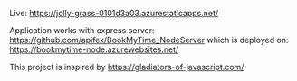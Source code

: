 Live: https://jolly-grass-0101d3a03.azurestaticapps.net/

Application works with express server: https://github.com/apifex/BookMyTime_NodeServer
which is deployed on: https://bookmytime-node.azurewebsites.net/

This project is inspired by https://gladiators-of-javascript.com/


